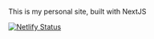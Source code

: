 This is my personal site, built with NextJS

[![Netlify Status](https://api.netlify.com/api/v1/badges/1826b4bf-d09a-487c-8f37-35a2db2e1fb0/deploy-status)](https://app.netlify.com/sites/drewbraydev/deploys)
